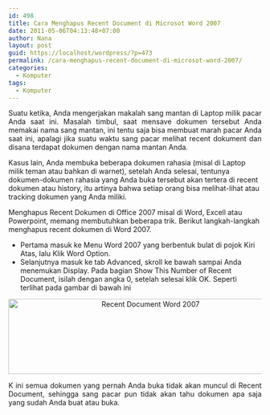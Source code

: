 ```yaml
---
id: 498
title: Cara Menghapus Recent Document di Microsot Word 2007
date: 2011-05-06T04:13:48+07:00
author: Nana
layout: post
guid: https://localhost/wordpress/?p=473
permalink: /cara-menghapus-recent-document-di-microsot-word-2007/
categories:
  - Komputer
tags:
  - Komputer
---
```

<p style="text-align: justify;">
  Suatu ketika, Anda mengerjakan makalah sang mantan di Laptop milik pacar Anda saat ini. Masalah timbul, saat mensave dokumen tersebut Anda memakai nama sang mantan, ini tentu saja bisa membuat marah pacar Anda saat ini, apalagi jika suatu waktu sang pacar melihat recent dokument dan disana terdapat dokumen dengan nama mantan Anda.
</p>

Kasus lain, Anda membuka beberapa dokumen rahasia (misal di Laptop milik teman atau bahkan di warnet), setelah Anda selesai, tentunya dokumen-dokumen rahasia yang Anda buka tersebut akan tertera di recent dokumen atau history, itu artinya bahwa setiap orang bisa melihat-lihat atau tracking dokumen yang Anda miliki.

Menghapus Recent Dokumen di Office 2007 misal di Word, Excell atau Powerpoint, memang membutuhkan beberapa trik. Berikut langkah-langkah menghapus recent dokumen di Word 2007.

  * Pertama masuk ke Menu Word 2007 yang berbentuk bulat di pojok Kiri Atas, lalu Klik Word Option. 
  * Selanjutnya masuk ke tab Advanced, skroll ke bawah sampai Anda menemukan Display. Pada bagian Show This Number of Recent Document, isilah dengan angka 0, setelah selesai klik OK. Seperti terlihat pada gambar di bawah ini

<p style="text-align: center;">
  <img loading="lazy" src="images/stories/recent-document-word-2007.jpg" border="0" alt="Recent Document Word 2007" title="Delete Recent Document Word 2007" width="550" height="150" />
</p>

<p style="text-align: justify;">
  K ini semua dokumen yang pernah Anda buka tidak akan muncul di Recent Document, sehingga sang pacar pun tidak akan tahu dokumen apa saja yang sudah Anda buat atau buka.
</p>